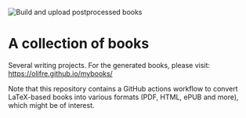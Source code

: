 ![Build and upload postprocessed books](https://github.com/olifre/mybooks/workflows/Build%20and%20upload%20postprocessed%20books/badge.svg)

# A collection of books
Several writing projects. For the generated books, please visit:
https://olifre.github.io/mybooks/

Note that this repository contains a GitHub actions workflow to convert LaTeX-based books into various formats (PDF, HTML, ePUB and more), which might be of interest.
